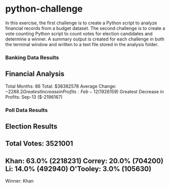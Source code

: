 # python-challenge

In this exercise, the first challenge is to create a Python script to analyze financial records from a budget dataset.  The second challenge is to create a vote counting Python script to count votes for election candidates and determine a winner.  A summary output is created for each challenge in both the terminal window and written to a text file stored in the analysis folder.  

### Banking Data Results
Financial Analysis
------------------------------------
Total Months: 86
Total: $38382578
Average Change: $-2288.2
Greatest Increase in Profits: Feb-12 ($1926159)
Greatest Decrease in Profits: Sep-13 ($-2196167)

### Poll Data Results
Election Results
------------------------------------
Total Votes: 3521001
------------------------------------
Khan: 63.0% (2218231)
Correy: 20.0% (704200)
Li: 14.0% (492940)
O'Tooley: 3.0% (105630)
------------------------------------
Winner: Khan
